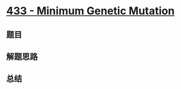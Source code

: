 # [433 - Minimum Genetic Mutation](https://leetcode.com/problems/minimum-genetic-mutation/)

## 题目


## 解题思路


## 总结


